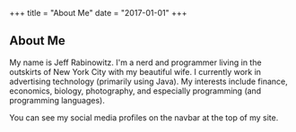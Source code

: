 +++
title = "About Me"
date = "2017-01-01"
+++

## About Me

My name is Jeff Rabinowitz. I'm a nerd and programmer living in the outskirts of 
New York City with my beautiful wife. I currently work in advertising technology (primarily using Java).
My interests include finance, economics, biology, photography,
and especially programming (and programming languages).

You can see my social media profiles on the navbar at the top of my site.